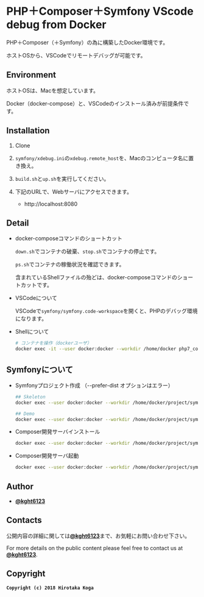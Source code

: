 # PHP＋Composer＋Symfony VScode debug from Docker

PHP＋Composer（＋Symfony）の為に構築したDocker環境です。

ホストOSから、VSCodeでリモートデバッグが可能です。

## Environment

ホストOSは、Macを想定しています。

Docker（docker-compose）と、VSCodeのインストール済みが前提条件です。

## Installation

1. Clone

2. `symfony/xdebug.ini`の`xdebug.remote_host`を、Macのコンピュータ名に置き換え。

3. `build.sh`と`up.sh`を実行してください。

4. 下記のURLで、Webサーバにアクセスできます。
	* http://localhost:8080

## Detail

* docker-composeコマンドのショートカット

	`down.sh`でコンテナの破棄、`stop.sh`でコンテナの停止です。

	`ps.sh`でコンテナの稼働状況を確認できます。

	含まれているShellファイルの殆どは、docker-composeコマンドのショートカットです。

* VSCodeについて

	VSCodeで`symfony/symfony.code-workspace`を開くと、PHPのデバッグ環境になります。

* Shellについて

	```sh
	# コンテナを操作（dockerユーザ）
	docker exec -it --user docker:docker --workdir /home/docker php7_composer_1 sh
	```

## Symfonyについて

* Symfonyプロジェクト作成 （--prefer-dist オプションはエラー）

	```sh
	## Skeleton 
	docker exec --user docker:docker --workdir /home/docker/project/symfony php7_composer_1 composer create-project symfony/website-skeleton skeleton
	```

	```sh
	## Demo
	docker exec --user docker:docker --workdir /home/docker/project/symfony php7_composer_1 composer create-project symfony/symfony-demo demo
	```

* Composer開発サーバインストール

	```sh
	docker exec --user docker:docker --workdir /home/docker/project/symfony/skeleton php7_composer_1 composer require server --dev
	```

* Composer開発サーバ起動

	```sh
	docker exec --user docker:docker --workdir /home/docker/project/symfony/skeleton php7_composer_1 php bin/console server:run 0.0.0.0:8080
	```

## Author
* [**@kght6123**](https://twitter.com/kght6123)

## Contacts

公開内容の詳細に関しては[**@kght6123**](https://twitter.com/kght6123)まで、お気軽にお問い合わせ下さい。

For more details on the public content please feel free to contact us at [**@kght6123**](https://twitter.com/kght6123).

## Copyright
**```Copyright (c) 2018 Hirotaka Koga```**
